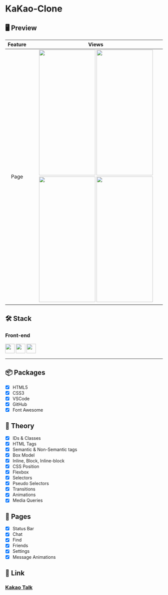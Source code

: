 # KaKao-Clone

## 🖥 Preview

| Feature |                                                                                                                                                                                                                                                                                      Views                                                                                                                                                                                                                                                                                      |
| :-----: | :-----------------------------------------------------------------------------------------------------------------------------------------------------------------------------------------------------------------------------------------------------------------------------------------------------------------------------------------------------------------------------------------------------------------------------------------------------------------------------------------------------------------------------------------------------------------------------: |
|  Page   | <img widtH="180" height="400" src="https://user-images.githubusercontent.com/78011042/142868456-a93648a9-8f46-482f-8ae0-88500cb46d46.png"/> <img widtH="180" height="400" src="https://user-images.githubusercontent.com/78011042/142869486-f47b0262-563d-4b39-8691-680c69a121a8.png"/> <img widtH="180" height="400" src="https://user-images.githubusercontent.com/78011042/142870187-564c7f2e-eed6-46d0-a524-f7045f1184b8.png"/> <img widtH="180" height="400" src="https://user-images.githubusercontent.com/78011042/142870512-9d653b09-37a1-4d15-bb17-5576924fe392.png"/> |

## 🛠 Stack

### Front-end

<img height="30" src="https://img.shields.io/badge/HTML5-E34F26?style=for-the-badge&logo=HTML5&logoColor=white" />
<img height="30" src="https://img.shields.io/badge/CSS3-1572B6?style=for-the-badge&logo=CSS3&logoColor=white"/>
<img height="30" src="https://img.shields.io/badge/Github-181717?style=for-the-badge&logo=Github&logoColor=white" />

---

## 📦 Packages

- [x] HTML5
- [x] CSS3
- [x] VSCode
- [x] GitHub
- [x] Font Awesome

## 📖 Theory

- [x] IDs & Classes
- [x] HTML Tags
- [x] Semantic & Non-Semantic tags
- [x] Box Model
- [x] Inline, Block, Inline-block
- [x] CSS Position
- [x] Flexbox
- [x] Selectors
- [x] Pseudo Selectors
- [x] Transitions
- [x] Animations
- [x] Media Queries

## 📱 Pages

- [x] Status Bar
- [x] Chat
- [x] Find
- [x] Friends
- [x] Settings
- [x] Message Animations

## 🔗 Link

### [Kakao Talk](https://jinwook-song.github.io/kokoa-clone-2021/)
